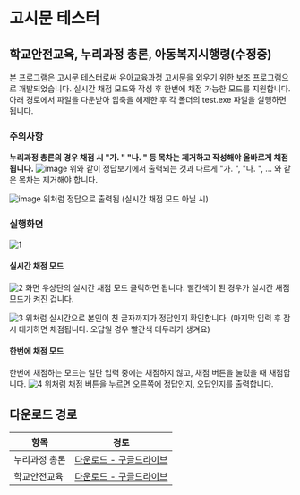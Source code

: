 # 고시문 테스터
## 학교안전교육, 누리과정 총론, 아동복지시행령(수정중)

본 프로그램은 고시문 테스터로써 유아교육과정 고시문을 외우기 위한 보조 프로그램으로 개발되었습니다.
실시간 채점 모드와 작성 후 한번에 채점 가능한 모드를 지원합니다.
아래 경로에서 파일을 다운받아 압축을 해제한 후 각 폴더의 test.exe 파일을 실행하면 됩니다.

### 주의사항
**누리과정 총론의 경우 채점 시 "가. " "나. " 등 목차는 제거하고 작성해야 올바르게 채점됩니다.**
![image](https://user-images.githubusercontent.com/67372648/175808923-9749316b-7c31-4d23-8e70-efb8901dfdb0.png)
위와 같이 정답보기에서 출력되는 것과 다르게 "가. ", "나. ", ... 와 같은 목차는 제거해야 합니다.

![image](https://user-images.githubusercontent.com/67372648/175808948-a2d3421f-94e0-4e58-b6c4-25d882ba72e4.png)
위처럼 정답으로 출력됨 (실시간 채점 모드 아닐 시)

### 실행화면
![1](https://user-images.githubusercontent.com/67372648/175808878-b8bef212-41ab-4f92-9039-335c07557340.gif)

#### 실시간 채점 모드
![2](https://user-images.githubusercontent.com/67372648/175808978-cfd9d62a-929f-4e1d-9670-c33a1429b09b.gif)
화면 우상단의 실시간 채점 모드 클릭하면 됩니다.
빨간색이 된 경우가 실시간 채점 모드가 켜진 겁니다.

![3](https://user-images.githubusercontent.com/67372648/175809020-dc32bc89-5222-4a37-aa4a-364ad8f411bf.gif)
위처럼 실시간으로 본인이 친 글자까지가 정답인지 확인합니다. (마지막 입력 후 잠시 대기하면 채점됩니다. 오답일 경우 빨간색 테두리가 생겨요)

#### 한번에 채점 모드
한번에 채점하는 모드는 일단 입력 중에는 채점하지 않고, 채점 버튼을 눌렀을 때 채점합니다.
![4](https://user-images.githubusercontent.com/67372648/175809100-379dd47b-d8df-40d2-80e2-7dbe70d96667.gif)
위처럼 채점 버튼을 누르면 오른쪽에 정답인지, 오답인지를 출력합니다.


## 다운로드 경로
| 항목 | 경로 |
| ------ | ------ |
| 누리과정 총론 | [다운로드 - 구글드라이브](https://drive.google.com/file/d/1fiUCipCe_turv0TWb3nPZKO1aLE_M9sG/view?usp=sharing) |
| 학교안전교육 | [다운로드 - 구글드라이브](https://drive.google.com/file/d/18169I_1Wcp-d-gZrZ6VgEZDxVwUbk1Zr/view?usp=sharing) |
